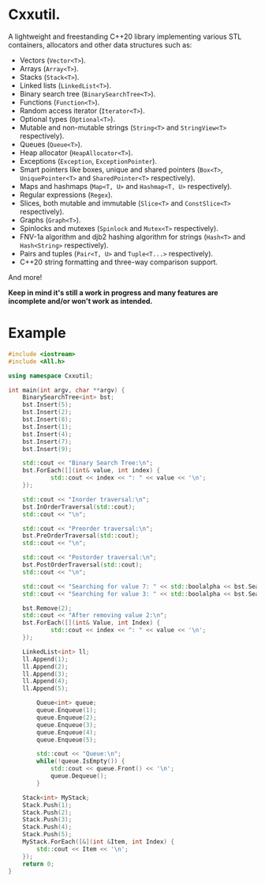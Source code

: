 # Cxxutil.

A lightweight and freestanding C++20 library implementing various STL containers, allocators and other data structures such as:
- Vectors (`Vector<T>`).
- Arrays (`Array<T>`).
- Stacks (`Stack<T>`).
- Linked lists (`LinkedList<T>`).
- Binary search tree (`BinarySearchTree<T>`).
- Functions (`Function<T>`).
- Random access iterator (`Iterator<T>`).
- Optional types (`Optional<T>`).
- Mutable and non-mutable strings (`String<T>` and `StringView<T>` respectively).
- Queues (`Queue<T>`).
- Heap allocator (`HeapAllocator<T>`).
- Exceptions (`Exception`, `ExceptionPointer`).
- Smart pointers like boxes, unique and shared pointers (`Box<T>`, `UniquePointer<T>` and `SharedPointer<T>` respectively).
- Maps and hashmaps (`Map<T, U>` and `Hashmap<T, U>` respectively).
- Regular expressions (`Regex`).
- Slices, both mutable and immutable (`Slice<T>` and `ConstSlice<T>` respectively).
- Graphs (`Graph<T>`).
- Spinlocks and mutexes (`Spinlock` and `Mutex<T>` respectively).
- FNV-1a algorithm and djb2 hashing algorithm for strings (`Hash<T>` and `Hash<String>` respectively).
- Pairs and tuples (`Pair<T, U>` and `Tuple<T...>` respectively).
- C++20 string formatting and three-way comparison support.

And more!

**Keep in mind it's still a work in progress and many features are incomplete and/or won't work as intended.**

# Example

```cxx
#include <iostream>
#include <All.h>

using namespace Cxxutil;

int main(int argv, char **argv) {
  	BinarySearchTree<int> bst;
  	bst.Insert(5);
  	bst.Insert(2);
  	bst.Insert(8);
  	bst.Insert(1);
  	bst.Insert(4);
 	bst.Insert(7);
  	bst.Insert(9);

  	std::cout << "Binary Search Tree:\n";
  	bst.ForEach([](int& value, int index) {
    	    std::cout << index << ": " << value << '\n';
  	});

  	std::cout << "Inorder traversal:\n";
  	bst.InOrderTraversal(std::cout);
  	std::cout << "\n";

  	std::cout << "Preorder traversal:\n";
  	bst.PreOrderTraversal(std::cout);
  	std::cout << "\n";

  	std::cout << "Postorder traversal:\n";
  	bst.PostOrderTraversal(std::cout);
  	std::cout << "\n";

  	std::cout << "Searching for value 7: " << std::boolalpha << bst.Search(7) << '\n';
  	std::cout << "Searching for value 3: " << std::boolalpha << bst.Search(3) << '\n';

  	bst.Remove(2);
  	std::cout << "After removing value 2:\n";
  	bst.ForEach([](int& Value, int Index) {
    	    std::cout << index << ": " << value << '\n';
  	});

  	LinkedList<int> ll;
  	ll.Append(1);
  	ll.Append(2);
  	ll.Append(3);
  	ll.Append(4);
  	ll.Append(5);

        Queue<int> queue;
        queue.Enqueue(1);
        queue.Enqueue(2);
        queue.Enqueue(3);
        queue.Enqueue(4);
        queue.Enqueue(5);

        std::cout << "Queue:\n";
        while(!queue.IsEmpty()) {
            std::cout << queue.Front() << '\n';
            queue.Dequeue();
        }

	Stack<int> MyStack;
	Stack.Push(1);
	Stack.Push(2);
	Stack.Push(3);
	Stack.Push(4);
	Stack.Push(5);
	MyStack.ForEach([&](int &Item, int Index) {
		std::cout << Item << '\n';
	});
  	return 0;
}
```

